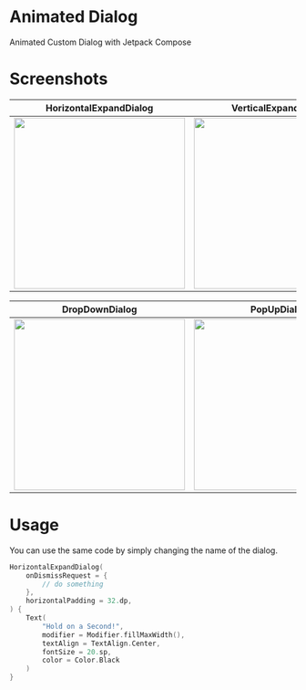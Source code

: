 # Animated Dialog
Animated Custom Dialog with Jetpack Compose

# Screenshots
|         HorizontalExpandDialog          |         VerticalExpandDialog          |
|:--------------------------------------:|:------------------------------------:|
| <img width = "300" src="https://github.com/uuranus/animated-dialog-compose/assets/72340294/81195d97-6eef-42ec-bd14-70fe22b64f8e"> |<img width = "300" src="https://github.com/uuranus/animated-dialog-compose/assets/72340294/6fc638b0-3124-4685-b432-c8ae974ffff2"> |

|         DropDownDialog                  |         PopUpDialog                 |
|:--------------------------------------:|:----------------------------------:|
| <img width = "300" src="https://github.com/uuranus/animated-dialog-compose/assets/72340294/7bdb74de-8667-47a0-b664-7749194491a8"> | <img width = "300" src="https://github.com/uuranus/animated-dialog-compose/assets/72340294/4405f1fa-2527-4f28-8f6a-afa7001604ba"> |


# Usage

You can use the same code by simply changing the name of the dialog.
``` kotlin
HorizontalExpandDialog(
    onDismissRequest = {
        // do something
    },
    horizontalPadding = 32.dp,
) {
    Text(
        "Hold on a Second!",
        modifier = Modifier.fillMaxWidth(),
        textAlign = TextAlign.Center,
        fontSize = 20.sp,
        color = Color.Black
    )
}
```
